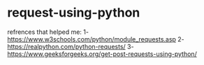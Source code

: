 # request-using-python


refrences that helped me:
1- https://www.w3schools.com/python/module_requests.asp
 2- https://realpython.com/python-requests/
  3- https://www.geeksforgeeks.org/get-post-requests-using-python/
